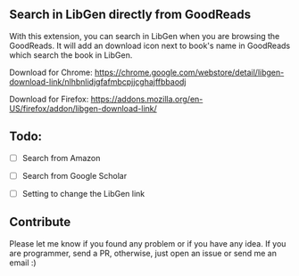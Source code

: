 ## Search in LibGen directly from GoodReads

With this extension, you can search in LibGen when you are browsing the GoodReads. It will add an download icon next to book's name in GoodReads which search the book in LibGen.



Download for Chrome: https://chrome.google.com/webstore/detail/libgen-download-link/nlhbnlidjgfafmbcpjjcghajffbbaodj

Download for Firefox: https://addons.mozilla.org/en-US/firefox/addon/libgen-download-link/

## Todo:
- [ ] Search from Amazon
 
- [ ] Search from Google Scholar
 
- [ ] Setting to change the LibGen link


## Contribute

Please let me know if you found any problem or if you have any idea. If you are programmer, send a PR, otherwise, just open an issue or send me an email :)
